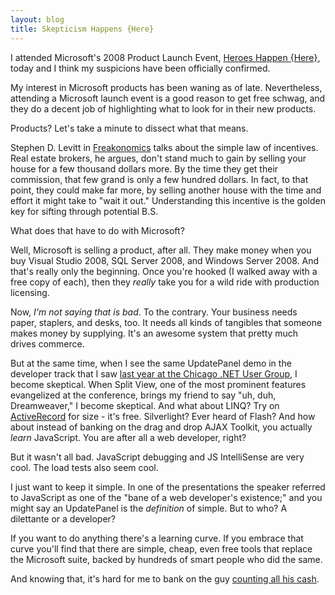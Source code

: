 ```yaml
---
layout: blog
title: Skepticism Happens {Here}
---
```

I attended Microsoft's 2008 Product Launch Event, [Heroes Happen {Here}](http://www.microsoft.com/heroeshappenhere/default.mspx), today and I think my suspicions have been officially confirmed.

My interest in Microsoft products has been waning as of late. Nevertheless, attending a Microsoft launch event is a good reason to get free schwag, and they do a decent job of highlighting what to look for in their new products.

Products? Let's take a minute to dissect what that means.

Stephen D. Levitt in [Freakonomics](http://books.google.com/books?id=LkQPOSXMUscC&amp;dq=freakonomics&amp;pg=PP1&amp;ots=4oLkB7ouHV&amp;sig=5tqcxVi69Aqdt7fqvj4YCYSH_lg&amp;hl=en&amp;prev=http://www.google.com/search?hl=en&amp;client=safari&amp;rls=en-us&amp;sa=X&amp;oi=spell&amp;resnum=0&amp;ct=result&amp;cd=1&amp;q=freakonomics&amp;spell=1&amp;oi=print&amp;ct=title&amp;cad=one-book-with-thumbnail) talks about the simple law of incentives. Real estate brokers, he argues, don't stand much to gain by selling your house for a few thousand dollars more. By the time they get their commission, that few grand is only a few hundred dollars. In fact, to that point, they could make far more, by selling another house with the time and effort it might take to "wait it out." Understanding this incentive is the golden key for sifting through potential B.S.

What does that have to do with Microsoft?

Well, Microsoft is selling a product, after all. They make money when you buy Visual Studio 2008, SQL Server 2008, and Windows Server 2008. And that's really only the beginning. Once you're hooked (I walked away with a free copy of each), then they _really_ take you for a wild ride with production licensing.

Now, *I'm not saying that is bad*. To the contrary. Your business needs paper, staplers, and desks, too. It needs all kinds of tangibles that someone makes money by supplying. It's an awesome system that pretty much drives commerce.

But at the same time, when I see the same UpdatePanel demo in the developer track that I saw [last year at the Chicago .NET User Group](http://www.cnug.org/Default.aspx?tabid=31), I become skeptical. When Split View, one of the most prominent features evangelized at the conference, brings my friend to say "uh, duh, Dreamweaver," I become skeptical. And what about LINQ? Try on [ActiveRecord](http://wiki.rubyonrails.org/rails/pages/ActiveRecord) for size - it's free. Silverlight? Ever heard of Flash? And how about instead of banking on the drag and drop AJAX Toolkit, you actually _learn_ JavaScript. You are after all a web developer, right?

But it wasn't all bad. JavaScript debugging and JS IntelliSense are very cool. The load tests also seem cool.

I just want to keep it simple. In one of the presentations the speaker referred to JavaScript as one of the "bane of a web developer's existence;" and you might say an UpdatePanel is the <span class="Apple-style-span" style="font-style: italic;">definition</span> of simple. But to who? A dilettante or a developer?</div>

If you want to do anything there's a learning curve. If you embrace that curve you'll find that there are simple, cheap, even free tools that replace the Microsoft suite, backed by hundreds of smart people who did the same. </div>

And knowing that, it's hard for me to bank on the guy [counting all his cash](http://en.wikipedia.org/wiki/Bill_Gates'_house).
